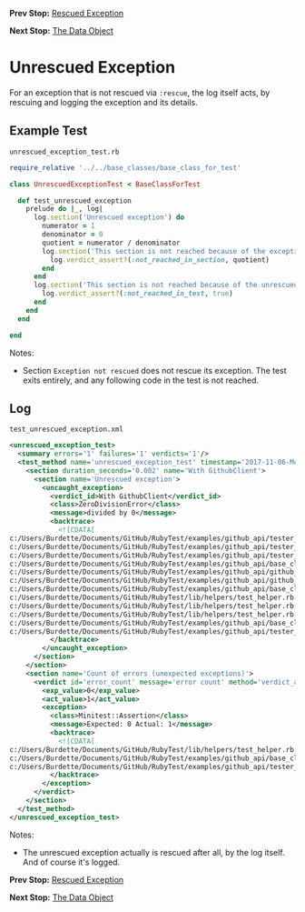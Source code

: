 <!--- GENERATED FILE, DO NOT EDIT --->
**Prev Stop:** [Rescued Exception](./RescuedException.md#rescued-exception)

**Next Stop:** [The Data Object](./DataObjects.md#the-data-object)


# Unrescued Exception

For an exception that is not rescued via `:rescue`, the log itself acts, by rescuing and logging the exception and its details.

## Example Test

<code>unrescued_exception_test.rb</code>
```ruby
require_relative '../../base_classes/base_class_for_test'

class UnrescuedExceptionTest < BaseClassForTest

  def test_unrescued_exception
    prelude do |_, log|
      log.section('Unrescued exception') do
        numerator = 1
        denominator = 0
        quotient = numerator / denominator
        log.section('This section is not reached because of the exception') do
          log.verdict_assert?(:not_reached_in_section, quotient)
        end
      end
      log.section('This section is not reached because of the unrescued exception') do
        log.verdict_assert?(:not_reached_in_test, true)
      end
    end
  end

end
```

Notes:

- Section `Exception not rescued` does not rescue its exception.  The test exits entirely, and any following code in the test is not reached.

## Log

<code>test_unrescued_exception.xml</code>
```xml
<unrescued_exception_test>
  <summary errors='1' failures='1' verdicts='1'/>
  <test_method name='unrescued_exception_test' timestamp='2017-11-06-Mon-09.34.56.965'>
    <section duration_seconds='0.002' name='With GithubClient'>
      <section name='Unrescued exception'>
        <uncaught_exception>
          <verdict_id>With GithubClient</verdict_id>
          <class>ZeroDivisionError</class>
          <message>divided by 0</message>
          <backtrace>
            <![CDATA[
c:/Users/Burdette/Documents/GitHub/RubyTest/examples/github_api/tester_tour/tests/unrescued_exception_test.rb:10:in `/'
c:/Users/Burdette/Documents/GitHub/RubyTest/examples/github_api/tester_tour/tests/unrescued_exception_test.rb:10:in `block (2 levels) in test_unrescued_exception'
c:/Users/Burdette/Documents/GitHub/RubyTest/examples/github_api/tester_tour/tests/unrescued_exception_test.rb:7:in `block in test_unrescued_exception'
c:/Users/Burdette/Documents/GitHub/RubyTest/examples/github_api/base_classes/base_class_for_test.rb:20:in `block (2 levels) in prelude'
c:/Users/Burdette/Documents/GitHub/RubyTest/examples/github_api/github_client.rb:20:in `block in with'
c:/Users/Burdette/Documents/GitHub/RubyTest/examples/github_api/github_client.rb:16:in `with'
c:/Users/Burdette/Documents/GitHub/RubyTest/examples/github_api/base_classes/base_class_for_test.rb:19:in `block in prelude'
c:/Users/Burdette/Documents/GitHub/RubyTest/lib/helpers/test_helper.rb:23:in `block (2 levels) in test'
c:/Users/Burdette/Documents/GitHub/RubyTest/lib/helpers/test_helper.rb:22:in `block in test'
c:/Users/Burdette/Documents/GitHub/RubyTest/lib/helpers/test_helper.rb:21:in `test'
c:/Users/Burdette/Documents/GitHub/RubyTest/examples/github_api/base_classes/base_class_for_test.rb:11:in `prelude'
c:/Users/Burdette/Documents/GitHub/RubyTest/examples/github_api/tester_tour/tests/unrescued_exception_test.rb:6:in `test_unrescued_exception']]>
          </backtrace>
        </uncaught_exception>
      </section>
    </section>
    <section name='Count of errors (unexpected exceptions)'>
      <verdict id='error_count' message='error count' method='verdict_assert_equal?' outcome='failed' volatile='true'>
        <exp_value>0</exp_value>
        <act_value>1</act_value>
        <exception>
          <class>Minitest::Assertion</class>
          <message>Expected: 0 Actual: 1</message>
          <backtrace>
            <![CDATA[
c:/Users/Burdette/Documents/GitHub/RubyTest/lib/helpers/test_helper.rb:21:in `test'
c:/Users/Burdette/Documents/GitHub/RubyTest/examples/github_api/base_classes/base_class_for_test.rb:11:in `prelude'
c:/Users/Burdette/Documents/GitHub/RubyTest/examples/github_api/tester_tour/tests/unrescued_exception_test.rb:6:in `test_unrescued_exception']]>
          </backtrace>
        </exception>
      </verdict>
    </section>
  </test_method>
</unrescued_exception_test>
```

Notes:

- The unrescued exception actually is rescued after all, by the log itself.  And of course it's logged.

**Prev Stop:** [Rescued Exception](./RescuedException.md#rescued-exception)

**Next Stop:** [The Data Object](./DataObjects.md#the-data-object)

